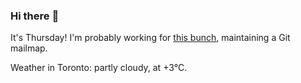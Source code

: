### Hi there :wave:

It's Thursday! I'm probably working for [this bunch](https://github.com/kohofinancial), maintaining a Git mailmap.

Weather in Toronto: partly cloudy, at +3°C.
